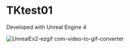# TKtest01

Developed with Unreal Engine 4


![UnrealEx2-ezgif com-video-to-gif-converter](https://github.com/user-attachments/assets/5f39c4fd-b318-4269-9db3-19b26cce0660)
